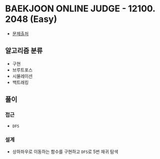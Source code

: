 # BAEKJOON ONLINE JUDGE - 12100. 2048 (Easy)

- [문제출처](https://www.acmicpc.net/problem/12100 '12100. 2048 (Easy)')

## 알고리즘 분류

- 구현
- 브루트포스
- 시뮬레이션
- 백트래킹

## 풀이

### 접근

- `DFS`

### 설계

- 상하좌우로 이동하는 함수를 구현하고 `DFS`로 5번 재귀 탐색
